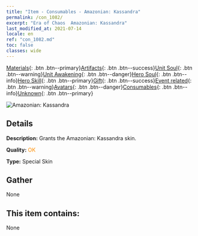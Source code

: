 ```yaml
---
title: "Item - Consumables - Amazonian: Kassandra"
permalink: /con_1082/
excerpt: "Era of Chaos  Amazonian: Kassandra"
last_modified_at: 2021-07-14
locale: en
ref: "con_1082.md"
toc: false
classes: wide
---
```

 [Materials](/Items/){: .btn .btn--primary}[Artifacts](/Items/Artifacts/){: .btn .btn--success}[Unit Soul](/Items/UnitSoul/){: .btn .btn--warning}[Unit Awakening](/Items/UnitAwakening/){: .btn .btn--danger}[Hero Soul](/Items/HeroSoul/){: .btn .btn--info}[Hero Skill](/Items/HeroSkill/){: .btn .btn--primary}[Gift](/Items/Gift/){: .btn .btn--success}[Event related](/Items/Events/){: .btn .btn--warning}[Avatars](/Items/Avatars/){: .btn .btn--danger}[Consumables](/Items/Consumables/){: .btn .btn--info}[Unknown](/Items/Unknown/){: .btn .btn--primary}

 ![Amazonian: Kassandra](/images/h/h_kashandela1.jpg)

## Details
 **Description:** Grants the Amazonian: Kassandra skin.

 **Quality:** <span style="color: #FF8C00">OK</span>

 **Type:** Special Skin

## Gather

  None

## This item contains:

  None

